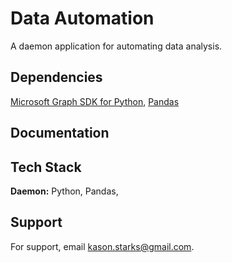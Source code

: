 

# Data Automation

A daemon application for automating data analysis. 


## Dependencies

[Microsoft Graph SDK for Python](https://github.com/microsoftgraph/msgraph-sdk-python),
[Pandas](https://github.com/pandas-dev/pandas)


## Documentation


## Tech Stack

**Daemon:** Python, Pandas, 


## Support

For support, email kason.starks@gmail.com.

